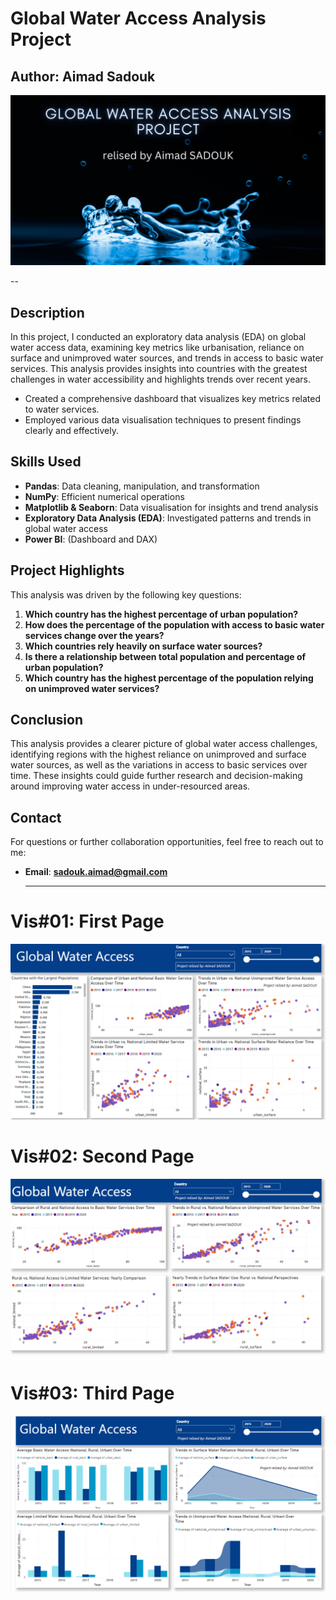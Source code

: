 # Global Water Access Analysis Project

## Author: Aimad Sadouk

![image text alt](https://github.com/AimadSADOUK/Global-Water-Access-Analysis-Project/blob/main/Global%20Water%20Access%20Analysis.png)

--
## Description
In this project, I conducted an exploratory data analysis (EDA) on global water access data, examining key metrics like urbanisation, reliance on surface and unimproved water sources, and trends in access to basic water services. This analysis provides insights into countries with the greatest challenges in water accessibility and highlights trends over recent years.
- Created a comprehensive dashboard that visualizes key metrics related to water services.
- Employed various data visualisation techniques to present findings clearly and effectively.

## Skills Used
- **Pandas**: Data cleaning, manipulation, and transformation
- **NumPy**: Efficient numerical operations
- **Matplotlib & Seaborn**: Data visualisation for insights and trend analysis
- **Exploratory Data Analysis (EDA)**: Investigated patterns and trends in global water access
- **Power BI**: (Dashboard and DAX)

## Project Highlights
This analysis was driven by the following key questions:
1. **Which country has the highest percentage of urban population?**
2. **How does the percentage of the population with access to basic water services change over the years?**
3. **Which countries rely heavily on surface water sources?**
4. **Is there a relationship between total population and percentage of urban population?**
5. **Which country has the highest percentage of the population relying on unimproved water services?**

## Conclusion
This analysis provides a clearer picture of global water access challenges, identifying regions with the highest reliance on unimproved and surface water sources, as well as the variations in access to basic services over time. These insights could guide further research and decision-making around improving water access in under-resourced areas.

## Contact
For questions or further collaboration opportunities, feel free to reach out to me:

- **Email**: **sadouk.aimad@gmail.com**

  ----
# Vis#01: First Page
![image alt text](https://github.com/AimadSADOUK/Global-Water-Access-Analysis-Project/blob/main/page01.PNG?raw=true)

# Vis#02: Second Page
![image alt text](https://github.com/AimadSADOUK/Global-Water-Access-Analysis-Project/blob/main/page02.PNG?raw=true)

# Vis#03: Third Page
![image alt text](https://github.com/AimadSADOUK/Global-Water-Access-Analysis-Project/blob/main/page03.PNG?raw=true)
